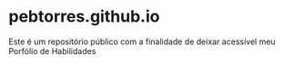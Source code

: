 # pebtorres.github.io

Este é um repositório público com a finalidade de deixar acessível meu Porfólio de Habilidades
